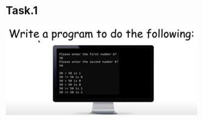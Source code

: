 # Task.1
![Task_1](https://github.com/GeorgeHanyMilad/Abu_Hadhoud-Tasks-With-CPP/blob/master/Lesson%20(24)%20Homework%20Solution/Images/Task_1.png?raw=true)